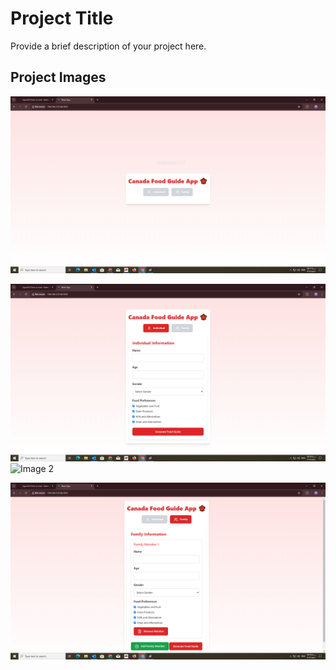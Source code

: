 # Project Title

Provide a brief description of your project here.

## Project Images

![Image 1](page1.png)

![Image 2](page2.png)
![Image 2](page2_2.png)

![Image 3](page3.png)

